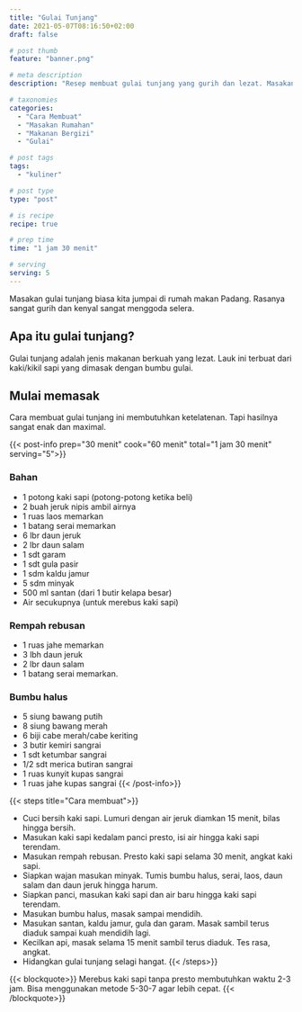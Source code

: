 ```yaml
---
title: "Gulai Tunjang"
date: 2021-05-07T08:16:50+02:00
draft: false

# post thumb
feature: "banner.png"

# meta description
description: "Resep membuat gulai tunjang yang gurih dan lezat. Masakan rumahan yang sangat menggugah selera."

# taxonomies
categories:
  - "Cara Membuat"
  - "Masakan Rumahan"
  - "Makanan Bergizi"
  - "Gulai"

# post tags
tags:
  - "kuliner"

# post type
type: "post"

# is recipe
recipe: true

# prep time
time: "1 jam 30 menit"

# serving
serving: 5
---
```

Masakan gulai tunjang biasa kita jumpai di rumah makan Padang. Rasanya sangat gurih dan kenyal sangat menggoda selera.

## Apa itu gulai tunjang?

Gulai tunjang adalah jenis makanan berkuah yang lezat. Lauk ini terbuat dari kaki/kikil sapi yang dimasak dengan bumbu gulai.

## Mulai memasak

Cara membuat gulai tunjang ini membutuhkan ketelatenan. Tapi hasilnya sangat enak dan maximal.

{{< post-info prep="30 menit" cook="60 menit" total="1 jam 30 menit" serving="5">}}

### Bahan

-   1 potong kaki sapi (potong-potong ketika beli)
-   2 buah jeruk nipis ambil airnya
-   1 ruas laos memarkan
-   1 batang serai memarkan
-   6 lbr daun jeruk
-   2 lbr daun salam
-   1 sdt garam
-   1 sdt gula pasir
-   1 sdm kaldu jamur
-   5 sdm minyak
-   500 ml santan (dari 1 butir kelapa besar)
-   Air secukupnya (untuk merebus kaki sapi)

### Rempah rebusan

-   1 ruas jahe memarkan
-   3 lbh daun jeruk
-   2 lbr daun salam
-   1 batang serai memarkan.

### Bumbu halus

-   5 siung bawang putih
-   8 siung bawang merah
-   6 biji cabe merah/cabe keriting
-   3 butir kemiri sangrai
-   1 sdt ketumbar sangrai
-   1/2 sdt merica butiran sangrai
-   1 ruas kunyit kupas sangrai
-   1 ruas jahe kupas sangrai
{{< /post-info>}}

{{< steps title="Cara membuat">}}
- Cuci bersih kaki sapi. Lumuri dengan air jeruk diamkan 15 menit, bilas hingga bersih.
- Masukan kaki sapi kedalam panci presto, isi air hingga kaki sapi terendam.
- Masukan rempah rebusan. Presto kaki sapi selama 30 menit, angkat kaki sapi.
- Siapkan wajan masukan minyak. Tumis bumbu halus, serai, laos, daun salam dan daun jeruk hingga harum.
- Siapkan panci, masukan kaki sapi dan air baru hingga kaki sapi terendam.
- Masukan bumbu halus, masak sampai mendidih.
- Masukan santan, kaldu jamur, gula dan garam. Masak sambil terus diaduk sampai kuah mendidih lagi.
- Kecilkan api, masak selama 15 menit sambil terus diaduk. Tes rasa, angkat.
- Hidangkan gulai tunjang selagi hangat.
{{< /steps>}}

{{< blockquote>}}
Merebus kaki sapi tanpa presto membutuhkan waktu 2-3 jam. Bisa menggunakan metode 5-30-7 agar lebih cepat.
{{< /blockquote>}}

